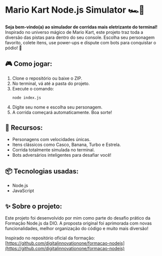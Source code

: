 
# Mario Kart Node.js Simulator 🏎️🍄

**Seja bem-vindo(a) ao simulador de corridas mais eletrizante do terminal!**
Inspirado no universo mágico de Mario Kart, este projeto traz toda a diversão das pistas para dentro do seu console.
Escolha seu personagem favorito, colete itens, use power-ups e dispute com bots para conquistar o pódio! 🚀

## 🎮 Como jogar:
1. Clone o repositório ou baixe o ZIP.
2. No terminal, vá até a pasta do projeto.
3. Execute o comando:
   ```bash
   node index.js
   ```
4. Digite seu nome e escolha seu personagem.
5. A corrida começará automaticamente. Boa sorte!

## 🏁 Recursos:
- Personagens com velocidades únicas.
- Itens clássicos como Casco, Banana, Turbo e Estrela.
- Corrida totalmente simulada no terminal.
- Bots adversários inteligentes para desafiar você!

## 📦 Tecnologias usadas:
- Node.js
- JavaScript

## ✨ Sobre o projeto:
Este projeto foi desenvolvido por mim como parte do desafio prático da Formação Node.js da DIO.
A proposta original foi aprimorada com novas funcionalidades, melhor organização do código e muito mais diversão!

Inspirado no repositório oficial da formação:
[https://github.com/digitalinnovationone/formacao-nodejs](https://github.com/digitalinnovationone/formacao-nodejs)
